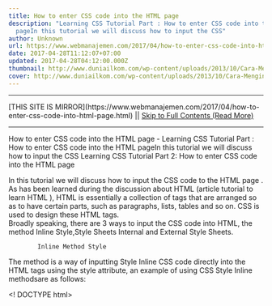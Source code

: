 ```yaml
---
title: How to enter CSS code into the HTML page
description: "Learning CSS Tutorial Part : How to enter CSS code into the HTML
  pageIn this tutorial we will discuss how to input the CSS"
author: Unknown
url: https://www.webmanajemen.com/2017/04/how-to-enter-css-code-into-html-page.html
date: 2017-04-28T11:12:07+07:00
updated: 2017-04-28T04:12:00.000Z
thumbnail: http://www.duniailkom.com/wp-content/uploads/2013/10/Cara-Menginput-CSS-Metode-Inline-Style.png
cover: http://www.duniailkom.com/wp-content/uploads/2013/10/Cara-Menginput-CSS-Metode-Inline-Style.png
---
```


<hr/> [THIS SITE IS MIRROR](https://www.webmanajemen.com/2017/04/how-to-enter-css-code-into-html-page.html) || <a href="https://www.webmanajemen.com/2017/04/how-to-enter-css-code-into-html-page.html" rel="follow" class="button" id="read-more">Skip to Full Contents (Read More)</a> <hr/> How to enter CSS code into the HTML page - Learning CSS Tutorial Part : How to enter CSS code into the HTML pageIn this tutorial we will discuss how to input the CSS Learning CSS Tutorial Part 2: How to enter CSS code into the HTML page


In this tutorial we will discuss how to input the CSS code to the             HTML page .         
As has been learned during the discussion about HTML (article                             tutorial to learn HTML                         ), HTML is essentially a collection of tags that are arranged so as to have certain parts, such as paragraphs, lists,            tables and so on. CSS is used to design these HTML tags.         
Broadly speaking, there are 3 ways to input the CSS code into HTML, the method Inline Style,Style Sheets Internal and            External Style Sheets.        

            Inline Method Style         
The method            is a way of inputting Style Inline CSS code             directly into the HTML tags using the style            attribute, an example of using CSS Style Inline methodsare             as follows:         

  <! DOCTYPE html>
 <Html>
 <Head>
 <Title> Example Inline CSS Style </ title>
 </ Head>
    <Body>
       <H2 style = "background-color: black; color: white">
          This text will be colored white and black background
       </ H2>
    </ Body>
 </ Html> 
                                    
In the code above, I insert a style attribute on the <h2>, the value of the            style attribute is the CSS code to be applied.         
The use of CSS tags like this though practical, but not             recommended, because the CSS code directly affiliated with HTML,             and does not meet the purpose of the CSS in order to separate the             design of the content.         

            Methods Internal Style Sheets         
Methods Internal Style Sheets,            also called Embedded Style Sheets are used to separate the CSS code ofHTML tagsbut remain in the HTML page. The            styleattribute that were in the tag, collected in             a <style> tag. This style tags must be in             the <head> of the HTML page.         
Examples of the use            of internal motode CSS style sheets:        


 <! DOCTYPE html> <html> <head> <title> Example Inline CSS Style </ title> <style type = "text / css"> h2 {background-color: black;  color: white;  } </ Style> </ head> <body> <h2> This text will be colored white and black background </ h2> </ body> </ html> 
Examples of internal style sheets above method is             much better than the inline style, because we have             separated the CSS of HTML. The whole CSS code will be in the head             tag of HTML.         
However, the lack of internal use            style sheets, if we have a few pages with the same             style, we must make the CSS code on each of those pages. This can             be overcome by using external style sheets.        

            Methods External Style Sheets         
Shortage of internal style sheets prior method is             if you want to create multiple pages with the same look, then each             page will have the same CSS code.         
External Style Sheets methods            used to'lift' the CSS code into a separate file that is             completely separate from the HTML page. Each page that require the             CSS code, live 'call' the CSS file.         
Still using the same example with            an internal style sheets, the first stage we will             transfer the contents of the <style>to a new             page, and savelah as belajar.css        
The contents of the file belajar.css:        


  h2 {
 background-color: black;
 color: white;
 } 
Make sure that the ending of the file is.css and             for the purposes of this example, savelah in the same folder as our             HTML page.         
Back to pages of HTML, CSS provides two ways to enter the CSS code to             the HTML page, the first is to use @import        
Example of use @import CSS:         

  <! DOCTYPE html>
 <Html>
 <Head>
 <Title> Example Inline CSS Style </ title>
 <Style type = "text / css">
 @import url (belajar.css);
 </ Style>
 </ Head>
 <Body>
 <H2>
 This text will be colored white and black background
 </ H2>
 </ Body>
 </ Html> 
For external style sheets @import method, we insert @import url (belajar.css); on the<style> tag. Address in the            URL can be a relative people experience             (such as: folderku / belajar.css) or absolute (as             www.duniailkom.com/belajar.css).         
How to input both external style sheets,is to use             the <link> tag. Here's an example:         

  <! DOCTYPE html>
 <Html>
 <Head>
 <Title> Example Inline CSS Style </ title>
 <Link rel = "stylesheet" type = "text / css" href = "belajar.css">
 </ Head>
 <Body>
 <H2>
 This text will be colored white and black background
 </ H2>
 </ Body>
 </ Html> 
In the method of link external style sheets, we use the href attribute on            the <link>, which will contain the address             of the page CSS, in this case belajar.css        
Of the three types of input methods CSS into an HTML page, themost recommended is themethod of external style sheets, either using the            @import or<link> tag.            Because by using CSS code separated, entire web pages can use the             same CSS file, and if we want to change the entire look of web             pages, we only need to change one CSS file only.         

                                        
For ease of writing, the writing tutorials to learn CSS in                                     website development indonesia                 , I will use an internal method                of style sheets, which put CSS code in the                 head section of the page.It is merely to facilitate the writing sample. To create a live website, it is recommended to useexternal style sheets by means                @import or link.            


In the next CSS tutorial, we will discuss in more detail how to             write CSS code by studying                             Definition Selector, Property and Value on CSS                         . <hr/> [THIS SITE IS MIRROR](https://www.webmanajemen.com/2017/04/how-to-enter-css-code-into-html-page.html) || <a href="https://www.webmanajemen.com/2017/04/how-to-enter-css-code-into-html-page.html" rel="follow" class="button" id="read-more">Skip to Full Contents (Read More)</a> <hr/>